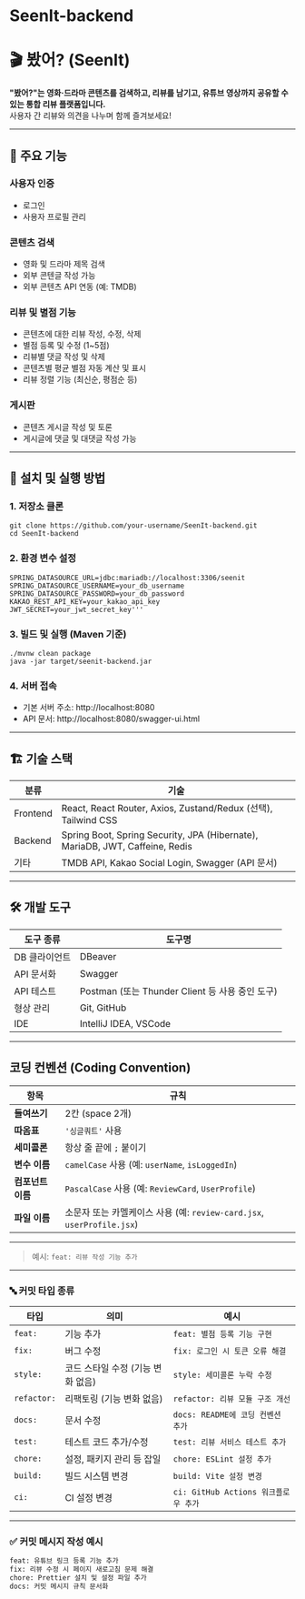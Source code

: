 # SeenIt-backend
# 🎬 봤어? (SeenIt)

**"봤어?"는 영화·드라마 콘텐츠를 검색하고, 리뷰를 남기고, 유튜브 영상까지 공유할 수 있는 통합 리뷰 플랫폼입니다.**  
사용자 간 리뷰와 의견을 나누며 함께 즐겨보세요!

---

## 🧩 주요 기능

### 사용자 인증
- 로그인
- 사용자 프로필 관리

### 콘텐츠 검색
- 영화 및 드라마 제목 검색
- 외부 콘텐글 작성 가능
- 외부 콘텐츠 API 연동 (예: TMDB)

### 리뷰 및 별점 기능
- 콘텐츠에 대한 리뷰 작성, 수정, 삭제
- 별점 등록 및 수정 (1~5점)
- 리뷰별 댓글 작성 및 삭제
- 콘텐츠별 평균 별점 자동 계산 및 표시
- 리뷰 정렬 기능 (최신순, 평점순 등)

### 게시판
- 콘텐츠 게시글 작성 및 토론
- 게시글에 댓글 및 대댓글 작성 가능

---

## 🚀 설치 및 실행 방법 

### 1. 저장소 클론
```
git clone https://github.com/your-username/SeenIt-backend.git
cd SeenIt-backend
```

### 2. 환경 변수 설정
```
SPRING_DATASOURCE_URL=jdbc:mariadb://localhost:3306/seenit
SPRING_DATASOURCE_USERNAME=your_db_username
SPRING_DATASOURCE_PASSWORD=your_db_password
KAKAO_REST_API_KEY=your_kakao_api_key
JWT_SECRET=your_jwt_secret_key'''
```

### 3. 빌드 및 실행 (Maven 기준)
```
./mvnw clean package
java -jar target/seenit-backend.jar
```


### 4. 서버 접속
- 기본 서버 주소: http://localhost:8080
- API 문서: http://localhost:8080/swagger-ui.html

---

## 🏗️ 기술 스택

| 분류       | 기술 |
|----------|------|
| Frontend | React, React Router, Axios, Zustand/Redux (선택), Tailwind CSS |
| Backend  | Spring Boot, Spring Security, JPA (Hibernate), MariaDB, JWT, Caffeine, Redis |
| 기타       | TMDB API, Kakao Social Login, Swagger (API 문서) |

---

## 🛠️ 개발 도구

| 도구 종류     | 도구명 |
|-------------|--------|
| DB 클라이언트 | DBeaver |
| API 문서화   | Swagger |
| API 테스트   | Postman (또는 Thunder Client 등 사용 중인 도구) |
| 형상 관리    | Git, GitHub |
| IDE         | IntelliJ IDEA, VSCode |

---

##  코딩 컨벤션 (Coding Convention)

| 항목 | 규칙 |
|------|------|
| **들여쓰기** | 2칸 (space 2개) |
| **따옴표** | `'싱글쿼트'` 사용 |
| **세미콜론** | 항상 줄 끝에 `;` 붙이기 |
| **변수 이름** | `camelCase` 사용 (예: `userName`, `isLoggedIn`) |
| **컴포넌트 이름** | `PascalCase` 사용 (예: `ReviewCard`, `UserProfile`) |
| **파일 이름** | 소문자 또는 카멜케이스 사용 (예: `review-card.jsx`, `userProfile.jsx`) |

---


> 예시: `feat: 리뷰 작성 기능 추가`

---

### 🔤 커밋 타입 종류

| 타입 | 의미 | 예시 |
|------|------|------|
| `feat:` | 기능 추가 | `feat: 별점 등록 기능 구현` |
| `fix:` | 버그 수정 | `fix: 로그인 시 토큰 오류 해결` |
| `style:` | 코드 스타일 수정 (기능 변화 없음) | `style: 세미콜론 누락 수정` |
| `refactor:` | 리팩토링 (기능 변화 없음) | `refactor: 리뷰 모듈 구조 개선` |
| `docs:` | 문서 수정 | `docs: README에 코딩 컨벤션 추가` |
| `test:` | 테스트 코드 추가/수정 | `test: 리뷰 서비스 테스트 추가` |
| `chore:` | 설정, 패키지 관리 등 잡일 | `chore: ESLint 설정 추가` |
| `build:` | 빌드 시스템 변경 | `build: Vite 설정 변경` |
| `ci:` | CI 설정 변경 | `ci: GitHub Actions 워크플로우 추가` |

---

### ✅ 커밋 메시지 작성 예시

```bash
feat: 유튜브 링크 등록 기능 추가
fix: 리뷰 수정 시 페이지 새로고침 문제 해결
chore: Prettier 설치 및 설정 파일 추가
docs: 커밋 메시지 규칙 문서화
```
